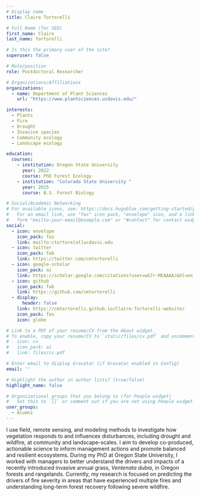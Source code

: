```yaml
---
# Display name
title: Claire Tortorelli

# Full Name (for SEO)
first_name: Claire
last_name: Tortorelli

# Is this the primary user of the site?
superuser: false

# Role/position
role: Postdoctoral Researcher

# Organizations/Affiliations
organizations:
  - name: Department of Plant Sciences
    url: "https://www.plantsciences.ucdavis.edu/"

interests:
  - Plants
  - Fire
  - Drought
  - Invasive species
  - Community ecology
  - Landscape ecology

education:
  courses:
    - institution: Oregon State University
      year: 2022
      course: PhD Forest Ecology
    - institution: "Colorado State University "
      year: 2015
      course: B.S. Forest Biology

# Social/Academic Networking
# For available icons, see: https://docs.hugoblox.com/getting-started/page-builder/#icons
#   For an email link, use "fas" icon pack, "envelope" icon, and a link in the
#   form "mailto:your-email@example.com" or "#contact" for contact widget.
social:
  - icon: envelope
    icon_pack: fas
    link: mailto:ctortore[at]ucdavis.edu
  - icon: twitter
    icon_pack: fab
    link: https://twitter.com/cmtortorelli
  - icon: google-scholar
    icon_pack: ai
    link: https://scholar.google.com/citations?user=wG7r-MEAAAAJ&hl=en
  - icon: github
    icon_pack: fab
    link: https://github.com/cmtortorelli
  - display:
      header: false
    link: https://cmtortorelli.github.io/Claire-Tortorelli-website/
    icon_pack: fas
    icon: globe

# Link to a PDF of your resume/CV from the About widget.
# To enable, copy your resume/CV to `static/files/cv.pdf` and uncomment the lines below.
# - icon: cv
#   icon_pack: ai
#   link: files/cv.pdf

# Enter email to display Gravatar (if Gravatar enabled in Config)
email: ''

# Highlight the author in author lists? (true/false)
highlight_name: false

# Organizational groups that you belong to (for People widget)
#   Set this to `[]` or comment out if you are not using People widget.
user_groups:
  - Alumni
---
```


I use field, remote sensing, and modeling methods to investigate how vegetation responds to and influences disturbances, including drought and wildfire, at community and landscape-scales. I aim to develop co-produced, actionable science to inform management actions and promote balanced and resilient ecosystems. During my PhD at Oregon State University, I worked with managers to better understand the drivers and impacts of a recently introduced invasive annual grass, *Ventenata dubia*, in Oregon forests and rangelands. Currently, my research is focused on predicting the drivers of fire severity in areas that have experienced multiple fires and understanding long-term forest recovery following severe wildfire.
